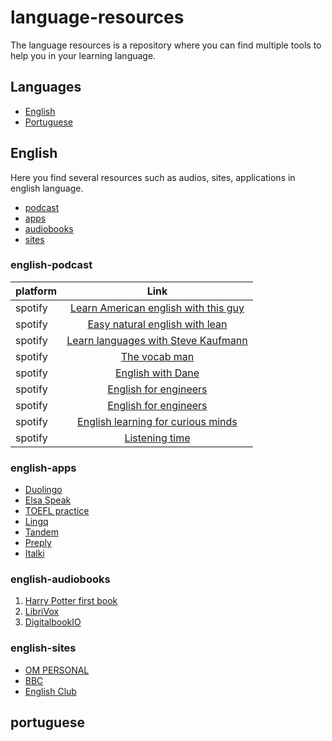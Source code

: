 # language-resources
The language resources is a repository where you can find multiple tools to help you in your learning language.

## Languages

- [English](https://github.com/ezequielbugnon/language-resources#english)
- [Portuguese](https://github.com/ezequielbugnon/language-resources#portuguese)


## English

Here you find several resources such as audios, sites, applications in english language.

* [podcast](https://github.com/ezequielbugnon/language-resources#english-podcast)
* [apps](https://github.com/ezequielbugnon/language-resources#english-apps)
* [audiobooks](https://github.com/ezequielbugnon/language-resources#english-audiobooks)
* [sites](https://github.com/ezequielbugnon/language-resources#english-sites)


### english-podcast

| platform    |       Link    |
|----------|:-------------:|
| spotify |  [Learn American english with this guy](https://open.spotify.com/show/1CMwbrEPRtk46eseEmxFOd) | 
| spotify | [Easy natural english with lean](https://open.spotify.com/show/5JUIUFASRj6IqeXg1Uztjv) |
| spotify | [Learn languages with Steve Kaufmann](https://open.spotify.com/show/4TbcX8ilVmVTi6jdQVHuwK) |
| spotify | [The vocab man](https://open.spotify.com/show/12gs0nBUFRuToixLKoAZiD) |
| spotify | [English with Dane](https://open.spotify.com/show/1NEHWv1znDpRVq8YF1fSNJ) |
| spotify | [English for engineers](https://open.spotify.com/show/2pc2jnLWtfCVG8blfXpHZi) |
| spotify | [English for engineers](https://open.spotify.com/show/2pc2jnLWtfCVG8blfXpHZi) |
| spotify | [English learning for curious minds](https://open.spotify.com/show/0Hqh7seQDFP0K41GMa40aL) |
| spotify | [Listening time](https://open.spotify.com/show/3GRJb6bwpKEbOOG7QFjRqS) |


### english-apps

* [Duolingo](https://es.duolingo.com/) 
* [Elsa Speak](https://elsaspeak.com/pt/)
* [TOEFL practice](https://play.google.com/store/apps/details?id=com.toefl.practice.test.preparation)
* [Lingq](https://www.lingq.com)
* [Tandem](https://www.tandem.net/)
* [Preply](https://preply.com/)
* [Italki](https://www.italki.com/?utm_source=dgmax&utm_medium=ExternalAffiliate&utm_campaign=bau)


### english-audiobooks

1. [Harry Potter first book](https://www.stannes-school.uk/surrey/primary/stannes/site/pages/covid-19/homelearning-week7(wc18thmay)/year3homelearning-week7/harrypotteraudiobooks)
2. [LibriVox](https://librivox.org/search?primary_key=0&search_category=author&search_page=1&search_form=get_results)
3. [DigitalbookIO](https://www.digitalbook.io/)


### english-sites

* [OM PERSONAL](http://www.ompersonal.com.ar/)
* [BBC](https://www.bbc.co.uk/learningenglish/)
* [English Club](https://www.englishclub.com/learn/)


## portuguese